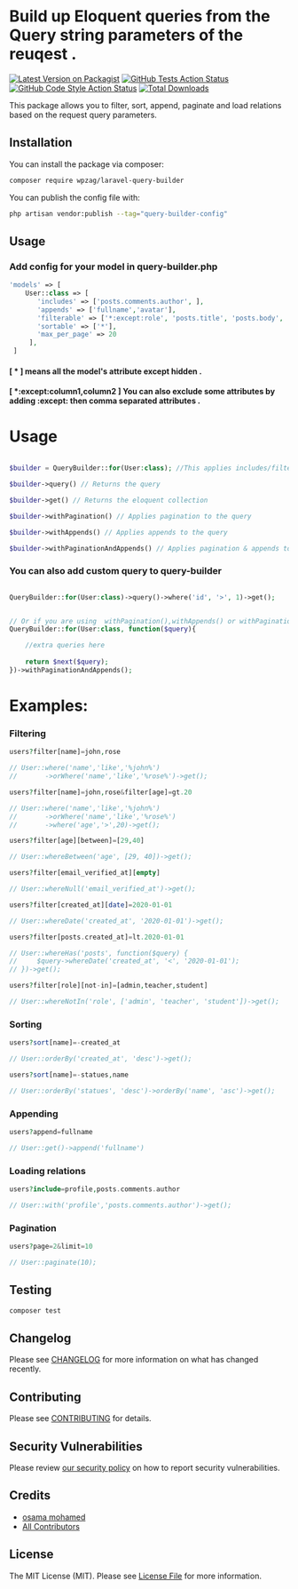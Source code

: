 # Build up Eloquent queries from the Query string parameters of the reuqest .

[![Latest Version on Packagist](https://img.shields.io/packagist/v/wpzag/laravel-query-builder.svg?style=flat-square)](https://packagist.org/packages/wpzag/laravel-query-builder)
[![GitHub Tests Action Status](https://img.shields.io/github/workflow/status/wpzag/laravel-query-builder/run-tests?label=tests)](https://github.com/wpzag/laravel-query-builder/actions?query=workflow%3Arun-tests+branch%3Amain)
[![GitHub Code Style Action Status](https://img.shields.io/github/workflow/status/wpzag/laravel-query-builder/Check%20&%20fix%20styling?label=code%20style)](https://github.com/wpzag/laravel-query-builder/actions?query=workflow%3A"Check+%26+fix+styling"+branch%3Amain)
[![Total Downloads](https://img.shields.io/packagist/dt/wpzag/laravel-query-builder.svg?style=flat-square)](https://packagist.org/packages/wpzag/laravel-query-builder)

This package allows you to filter, sort, append, paginate and load relations based on the request query parameters.

## Installation

You can install the package via composer:

```bash
composer require wpzag/laravel-query-builder
```

You can publish the config file with:

```bash
php artisan vendor:publish --tag="query-builder-config"
```

## Usage

### Add config for your model in query-builder.php

```php
'models' => [
    User::class => [
       'includes' => ['posts.comments.author', ],
       'appends' => ['fullname','avatar'],
       'filterable' => ['*:except:role', 'posts.title', 'posts.body', 'posts.created_at'],
       'sortable' => ['*'],
       'max_per_page' => 20             
     ],   
 ]       
```

#### [ * ] means all the model's attribute except hidden .

#### [  *:except:column1,column2   ] You can also exclude some attributes by adding :except: then comma separated attributes .

# Usage

```php 

$builder = QueryBuilder::for(User:class); //This applies includes/filters/sorts to the query

$builder->query() // Returns the query 

$builder->get() // Returns the eloquent collection

$builder->withPagination() // Applies pagination to the query

$builder->withAppends() // Applies appends to the query

$builder->withPaginationAndAppends() // Applies pagination & appends to the query

```

### You can also add custom query to query-builder

```php 

QueryBuilder::for(User:class)->query()->where('id', '>', 1)->get();


// Or if you are using  withPagination(),withAppends() or withPaginationAndAppends() :
QueryBuilder::for(User:class, function($query){

	//extra queries here
	
	return $next($query);
})->withPaginationAndAppends();
```

# Examples:

### Filtering

```php
users?filter[name]=john,rose

// User::where('name','like','%john%')
//       ->orWhere('name','like','%rose%')->get();
```

```php
users?filter[name]=john,rose&filter[age]=gt.20

// User::where('name','like','%john%')
//       ->orWhere('name','like','%rose%')
//       ->where('age','>',20)->get();
```

```php
users?filter[age][between]=[29,40]

// User::whereBetween('age', [29, 40])->get();
```

```php
users?filter[email_verified_at][empty]

// User::whereNull('email_verified_at')->get();
```

```php
users?filter[created_at][date]=2020-01-01

// User::whereDate('created_at', '2020-01-01')->get();
```

```php
users?filter[posts.created_at]=lt.2020-01-01

// User::whereHas('posts', function($query) {
//     $query->whereDate('created_at', '<', '2020-01-01');
// })->get();
```

```php
users?filter[role][not-in]=[admin,teacher,student]

// User::whereNotIn('role', ['admin', 'teacher', 'student'])->get();

```

### Sorting

```php
users?sort[name]=-created_at

// User::orderBy('created_at', 'desc')->get();

```

```php
users?sort[name]=-statues,name

// User::orderBy('statues', 'desc')->orderBy('name', 'asc')->get();

```

### Appending

```php
users?append=fullname

// User::get()->append('fullname')
```

### Loading relations

```php
users?include=profile,posts.comments.author

// User::with('profile','posts.comments.author')->get();

```

### Pagination

```php
users?page=2&limit=10

// User::paginate(10);

```

## Testing

```bash
composer test
```

## Changelog

Please see [CHANGELOG](CHANGELOG.md) for more information on what has changed recently.

## Contributing

Please see [CONTRIBUTING](https://github.com/spatie/.github/blob/main/CONTRIBUTING.md) for details.

## Security Vulnerabilities

Please review [our security policy](../../security/policy) on how to report security vulnerabilities.

## Credits

- [osama mohamed](https://github.com/wpzag)
- [All Contributors](../../contributors)

## License

The MIT License (MIT). Please see [License File](LICENSE.md) for more information.

